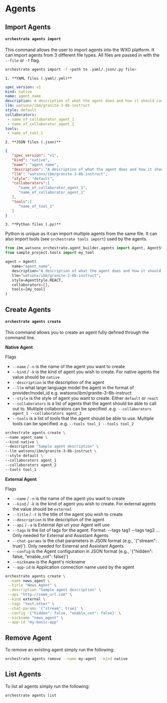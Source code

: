 # Agents

## Import Agents
#### `orchestrate agents import`
  This command allows the user to import agents into the WXO platform. It can import agents from 3 different file types. All files are passed in with the `--file` or `-f` flag.
   ```bash
   orchestrate agents import -f <path to .yaml/.json/.py file>
   ```
    1. **YAML files (.yaml/.yml)**
   ```yaml
   spec_version: v1
   kind: native
   name: agent_name
   description: A description of what the agent does and how it should carry out its objecting
   llm: watsonx/ibm/granite-3-8b-instruct
   style: default
   collaborators:
    - name_of_collaborator_agent_1
    - name_of_collaborator_agent_1
   tools:
    - name_of_tool_1
   ```
    2. **JSON files (.json)**
   ```json
   {
      "spec_version": "v1",
      "kind": "native",
      "name": "agent_name",
      "description": "A description of what the agent does and how it should carry out its objecting",
      "llm": "watsonx/ibm/granite-3-8b-instruct",
      "style": "default",
      "collaborators":[
         "name_of_collaborator_agent_1",
         "name_of_collaborator_agent_1"
      ],
      "tools":[
         "name_of_tool_1"
      ]
   }
   ```
    3. **Python files (.py)**

  Python is unique as it can import multiple agents from the same file. It can also import tools (see `orchestrate tools import`) used by the agents.
   ```python
   from ibm_watsonx_orchestrate.agent_builder.agents import Agent, AgentStyle
   from sample_project.tools import my_tool

   agent = Agent(
      name="agent_name",
      description="A description of what the agent does and how it should carry out its objecting",
      llm="watsonx/ibm/granite-3-8b-instruct",
      style=AgentStyle.REACT,
      collaborators=[],
      tools=[my_tool]
   )
   ```
## Create Agents
#### `orchestrate agents create`
  This command allows you to create an agent fully defined through the command line.

  <!-- Depending on which type of agent you are creating the flags you need to provide are different -->

  **Native Agent**

  Flags

   * `--name` / `-n` is the name of the agent you want to create
   * `--kind` / `-k` is the kind of agent you wish to create. For native agents the value should be `native`
   * `--description` is the description of the agent
   * `--llm` what large language model the agent in the format of provider/model_id e.g. watsonx/ibm/granite-3-8b-instruct
   * `--style` is the style of agent you want to create. Either `default` or `react`
   * `--collaborators` is a list of agents that the agent should be able to call out to. Multiple collaborators can be specified .e.g. `--collaborators agent_1 --collaborators agent_2`
   * `--tools` is a list of tools that the agent should be able to use. Multiple tools can be specified .e.g. `--tools tool_1 --tools tool_2`

   ```bash
   orchestrate agents create \
   --name agent_name \
   --kind native \
   --description "Sample agent description" \
   --llm watsonx/ibm/granite-3-8b-instruct \
   --style default \
   --collaborators agent_1
   --collaborators agent_2
   --tools tool_1
   ```

   **External Agent**

   Flags

   * `--name` / `-n`    is the name of the agent you want to create
   * `--kind` / `-k`    is the kind of agent you wish to create. For external agents the value should be `external`
   * `--title` / `-t`   is the title of the agent you wish to create
   * `--description`    is the description of the agent
   * `--api` / `-a`      is External Api url your Agent will use
   * `--tags`           is the list of tags for the agent. Format: --tags tag1 --tags tag2 ... Only needed for External and Assistant Agents
   * `--chat-params`    is the chat parameters in JSON format (e.g., '{"stream": true}'). Only needed for External and Assistant Agents
   * `--config`         is the Agent configuration in JSON format (e.g., '{"hidden": false, "enable_cot": false}')
   * `--nickname`       is the Agent's nickname
   * `--app-id`         is Application connection name used by the agent


   ```bash
   orchestrate agents create \
    --name news_agent \
    --title "News Agent" \
    --description "Sample agent description" \
    --api "http://some_url.com" \
    --kind external \
    --tags "test,other" \
    --chat-params '{"stream": true}' \
    --config '{"hidden": false, "enable_cot": false}' \
    --nickname "news_agent" \
    --app-id "my-basic-app"
   ```


## Remove Agent
To remove an existing agent simply run the following: 
```bash
orchestrate agents remove --name my-agent --kind native
```

## List Agents
To list all agents simply run the following: 
```bash
orchestrate agents list
```

